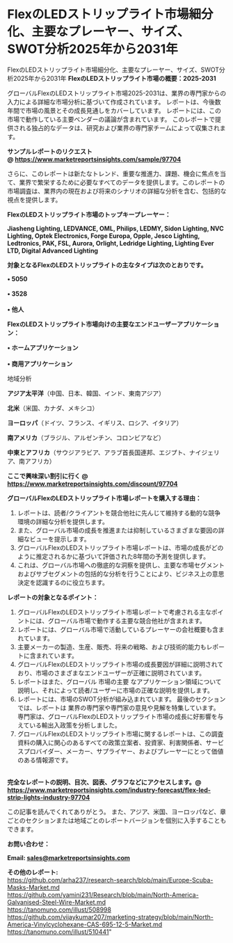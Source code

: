 # FlexのLEDストリップライト市場細分化、主要なプレーヤー、サイズ、SWOT分析2025年から2031年
 FlexのLEDストリップライト市場細分化、主要なプレーヤー、サイズ、SWOT分析2025年から2031年
<strong><b>FlexのLEDストリップライト市場の概要：2025-2031</b></strong>

グローバルFlexのLEDストリップライト市場2025-2031は、業界の専門家からの入力による詳細な市場分析に基づいて作成されています。 レポートは、今後数年間で市場の風景とその成長見通しをカバーしています。 レポートには、この市場で動作している主要ベンダーの議論が含まれています。 このレポートで提供される独占的なデータは、研究および業界の専門家チームによって収集されます。

<strong>サンプルレポートのリクエスト @ <a href=https://www.marketreportsinsights.com/sample/97704>https://www.marketreportsinsights.com/sample/97704</a></strong>

さらに、このレポートは新たなトレンド、重要な推進力、課題、機会に焦点を当て、業界で繁栄するために必要なすべてのデータを提供します。このレポートの市場調査は、業界内の現在および将来のシナリオの詳細な分析を含む、包括的な視点を提供します。

<strong>FlexのLEDストリップライト市場のトップキープレーヤー：</strong>

<strong>Jiasheng Lighting, LEDVANCE, OML, Philips, LEDMY, Sidon Lighting, NVC Lighting, Optek Electronics, Forge Europa, Opple, Jesco Lighting, Ledtronics, PAK, FSL, Aurora, Orlight, Ledridge Lighting, Lighting Ever LTD, Digital Advanced Lighting</strong>

<strong><b>対象となるFlexのLEDストリップライトの主なタイプは次のとおりです。</b></strong>

<strong>• 5050<br><br>• 3528<br><br>• 他人</strong>

<strong><b>FlexのLEDストリップライト市場向けの主要なエンドユーザーアプリケーション：</b></strong>

<strong>• ホームアプリケーション<br><br>• 商用アプリケーション</strong>

 地域分析

<strong><b>アジア太平洋</b></strong>（中国、日本、韓国、インド、東南アジア）

<strong><b>北米</b></strong>（米国、カナダ、メキシコ）

<strong><b>ヨーロッパ</b></strong>（ドイツ、フランス、イギリス、ロシア、イタリア）

<strong><b>南アメリカ</b></strong>（ブラジル、アルゼンチン、コロンビアなど）

<strong><b>中東とアフリカ</b></strong>（サウジアラビア、アラブ首長国連邦、エジプト、ナイジェリア、南アフリカ）

<strong>ここで興味深い割引に行く @ <a href=https://www.marketreportsinsights.com/discount/97704>https://www.marketreportsinsights.com/discount/97704</a></strong>

<strong><b>グローバルFlexのLEDストリップライト市場レポートを購入する理由：</b></strong>
<ol>
  <li>レポートは、読者/クライアントを競合他社に先んじて維持する動的な競争環境の詳細な分析を提供します。</li>
  <li>また、グローバル市場の成長を推進または抑制しているさまざまな要因の詳細なビューを提示します。</li>
  <li>グローバルFlexのLEDストリップライト市場レポートは、市場の成長がどのように推定されるかに基づいて評価された8年間の予測を提供します。</li>
  <li>これは、グローバル市場への徹底的な洞察を提供し、主要な市場セグメントおよびサブセグメントの包括的な分析を行うことにより、ビジネス上の意思決定を認識するのに役立ちます。</li>
</ol>
<strong><b>レポートの対象となるポイント：</b></strong>
<ol>
  <li>グローバルFlexのLEDストリップライト市場レポートで考慮される主なポイントには、グローバル市場で動作する主要な競合他社が含まれます。</li>
  <li>レポートには、グローバル市場で活動しているプレーヤーの会社概要も含まれています。</li>
  <li>主要メーカーの製造、生産、販売、将来の戦略、および技術的能力もレポートに含まれています。</li>
  <li>グローバルFlexのLEDストリップライト市場の成長要因が詳細に説明されており、市場のさまざまなエンドユーザーが正確に説明されています。</li>
  <li>レポートはまた、グローバル 市場の主要 なアプリケーション領域について説明し、それによって読者/ユーザーに市場の正確な説明を提供します。</li>
  <li>レポートには、市場のSWOT分析が組み込まれています。 最後のセクションでは、レポートは 業界の専門家や専門家の意見や見解を特集しています。 専門家は、グローバルFlexのLEDストリップライト市場の成長に好影響を与えている輸出入政策を分析しました。</li>
  <li>グローバルFlexのLEDストリップライト市場に関するレポートは、この調査資料の購入に関心のあるすべての政策立案者、投資家、利害関係者、サービスプロバイダー、メーカー、サプライヤー、およびプレーヤーにとって価値のある情報源です。</li>
</ol><br>
<strong>完全なレポートの説明、目次、図表、グラフなどにアクセスします。@ <a href=https://www.marketreportsinsights.com/industry-forecast/flex-led-strip-lights-industry-97704>https://www.marketreportsinsights.com/industry-forecast/flex-led-strip-lights-industry-97704</a></strong>

この記事を読んでくれてありがとう。 また、アジア、米国、ヨーロッパなど、章ごとのセクションまたは地域ごとのレポートバージョンを個別に入手することもできます。

<strong><b>お問い合わせ：</b></strong>

<strong>Email: </strong><a href=mailto:sales@marketreportsinsights.com><strong>sales@marketreportsinsights.com</strong></a>

<strong>その他のレポート:</strong>
<br>
<a href=https://github.com/arha237/research-search/blob/main/Europe-Scuba-Masks-Market.md>https://github.com/arha237/research-search/blob/main/Europe-Scuba-Masks-Market.md</a>
<br>
<a href=https://github.com/yamini231/Research/blob/main/North-America-Galvanised-Steel-Wire-Market.md>https://github.com/yamini231/Research/blob/main/North-America-Galvanised-Steel-Wire-Market.md</a>
<br>
<a href=https://tanomuno.com/illust/508998>https://tanomuno.com/illust/508998</a>
<br>
<a href=https://github.com/vijaykumar207/marketing-strategy/blob/main/North-America-Vinylcyclohexane-CAS-695-12-5-Market.md>https://github.com/vijaykumar207/marketing-strategy/blob/main/North-America-Vinylcyclohexane-CAS-695-12-5-Market.md</a>
<br>
<a href=https://tanomuno.com/illust/510441>https://tanomuno.com/illust/510441</a>"
